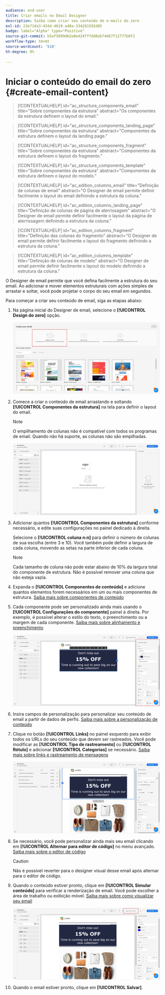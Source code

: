 ```yaml
---
audience: end-user
title: Criar emails no Email Designer
description: Saiba como criar seu conteúdo de e-mails do zero
exl-id: 23e71da3-434d-4619-a48a-334281592d85
badge: label="Alpha" type="Positive"
source-git-commit: b5af5099d62e0e424fffdd8eb74d67f12777b0f2
workflow-type: tm+mt
source-wordcount: '510'
ht-degree: 0%

---
```


# Iniciar o conteúdo do email do zero {#create-email-content}

>[!CONTEXTUALHELP]
>id="ac_structure_components_email"
>title="Sobre componentes da estrutura"
>abstract="Os componentes da estrutura definem o layout do email."

>[!CONTEXTUALHELP]
>id="ac_structure_components_landing_page"
>title="Sobre componentes da estrutura"
>abstract="Componentes da estrutura definem o layout da landing page."

>[!CONTEXTUALHELP]
>id="ac_structure_components_fragment"
>title="Sobre componentes da estrutura"
>abstract="Componentes da estrutura definem o layout do fragmento."

>[!CONTEXTUALHELP]
>id="ac_structure_components_template"
>title="Sobre componentes da estrutura"
>abstract="Componentes da estrutura definem o layout do modelo."


>[!CONTEXTUALHELP]
>id="ac_edition_columns_email"
>title="Definição de colunas de email"
>abstract="O Designer de email permite definir facilmente o layout do email definindo a estrutura da coluna."

>[!CONTEXTUALHELP]
>id="ac_edition_columns_landing_page"
>title="Definição de colunas de página de aterrissagem"
>abstract="O Designer de email permite definir facilmente o layout da página de aterrissagem definindo a estrutura da coluna."

>[!CONTEXTUALHELP]
>id="ac_edition_columns_fragment"
>title="Definição das colunas do fragmento"
>abstract="O Designer de email permite definir facilmente o layout do fragmento definindo a estrutura da coluna."

>[!CONTEXTUALHELP]
>id="ac_edition_columns_template"
>title="Definição de colunas de modelo"
>abstract="O Designer de email permite definir facilmente o layout do modelo definindo a estrutura da coluna."

O Designer de email permite que você defina facilmente a estrutura do seu email. Ao adicionar e mover elementos estruturais com ações simples de arrastar e soltar, você pode projetar o corpo do seu email em segundos.

Para começar a criar seu conteúdo de email, siga as etapas abaixo:

1. Na página inicial do Designer de email, selecione o **[!UICONTROL Design do zero]** opção.

   ![](assets/email_designer.png)

1. Comece a criar o conteúdo de email arrastando e soltando **[!UICONTROL Componentes da estrutura]** na tela para definir o layout do email.

   >[!NOTE]
   >
   >O empilhamento de colunas não é compatível com todos os programas de email. Quando não há suporte, as colunas não são empilhadas.

   <!--Once placed in the email, you cannot move nor remove your components unless there is already a content component or a fragment placed inside. This is not true in AJO - TBC?-->

   ![](assets/email_designer_2.png)

1. Adicionar quantos **[!UICONTROL Componentes da estrutura]** conforme necessário, e edite suas configurações no painel dedicado à direita.

   Selecione o **[!UICONTROL coluna n:n]** para definir o número de colunas de sua escolha (entre 3 e 10). Você também pode definir a largura de cada coluna, movendo as setas na parte inferior de cada coluna.

   >[!NOTE]
   >
   >Cada tamanho de coluna não pode estar abaixo de 10% da largura total do componente de estrutura. Não é possível remover uma coluna que não esteja vazia.

1. Expanda o **[!UICONTROL Componentes de conteúdo]** e adicione quantos elementos forem necessários em um ou mais componentes de estrutura. [Saiba mais sobre componentes de conteúdo](content-components.md)

1. Cada componente pode ser personalizado ainda mais usando o **[!UICONTROL Configurações do componente]** painel à direita. Por exemplo, é possível alterar o estilo do texto, o preenchimento ou a margem de cada componente. [Saiba mais sobre alinhamento e preenchimento](alignment-and-padding.md)

   ![](assets/email_designer_5.png)

1. Insira campos de personalização para personalizar seu conteúdo de email a partir de dados de perfis. [Saiba mais sobre a personalização de conteúdo](../personalization/personalize.md)

1. Clique no botão **[!UICONTROL Links]** no painel esquerdo para exibir todos os URLs do seu conteúdo que devem ser rastreados. Você pode modificar as **[!UICONTROL Tipo de rastreamento]** ou **[!UICONTROL Rótulo]** e adicionar **[!UICONTROL Categorias]** se necessário. [Saiba mais sobre links e rastreamento de mensagens](message-tracking.md)

   ![](assets/email_designer_7.png)

1. Se necessário, você pode personalizar ainda mais seu email clicando em **[!UICONTROL Alternar para editor de código]** no menu avançado. [Saiba mais sobre o editor de código](code-content.md)

   >[!CAUTION]
   >
   >Não é possível reverter para o designer visual desse email após alternar para o editor de código.

1. Quando o conteúdo estiver pronto, clique em **[!UICONTROL Simular conteúdo]** para verificar a renderização de email. Você pode escolher a área de trabalho ou exibição móvel. [Saiba mais sobre como visualizar seu email](../preview-test/preview-test.md)

   ![](assets/email_designer_28.png)

1. Quando o email estiver pronto, clique em **[!UICONTROL Salvar]**.

